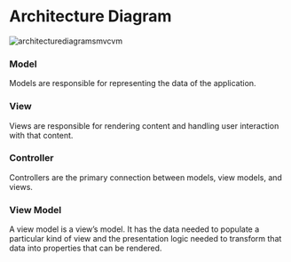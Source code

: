 # Architecture Diagram

![architecturediagramsmvcvm](https://user-images.githubusercontent.com/16432044/41361406-f5b5c55c-6efc-11e8-886c-bcd3adbd7294.png)

### Model
Models are responsible for representing the data of the application.

### View
Views are responsible for rendering content and handling user interaction with that content.

### Controller
Controllers are the primary connection between models, view models, and views.

### View Model
A view model is a view’s model. It has the data needed to populate a particular kind of view and the presentation logic needed to transform that data into properties that can be rendered.
